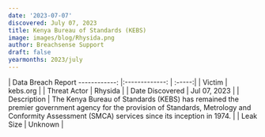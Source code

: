 ```yaml
---
date: '2023-07-07'
discovered: July 07, 2023
title: Kenya Bureau of Standards (KEBS)
image: images/blog/Rhysida.png
author: Breachsense Support
draft: false
yearmonths: 2023/july
---
```



| Data Breach Report
------------:     |:-------------:    | :-----:|
| Victim      | kebs.org      | 
| Threat Actor      | Rhysida      | 
| Date Discovered      | Jul 07, 2023      | 
| Description      | The Kenya Bureau of Standards (KEBS) has remained the premier government agency for the provision of Standards, Metrology and Conformity Assessment (SMCA) services since its inception in 1974.      | 
| Leak Size      | Unknown      | 

